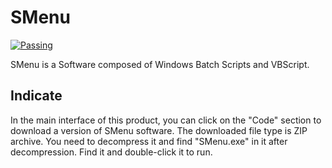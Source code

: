 # SMenu
[![Passing](https://img.shields.io/badge/SMenu-passing-green/?style=for-the-badge&logo=github)](https://github.com/CLoneLING/SMenu)

SMenu is a Software composed of Windows Batch Scripts and VBScript.
## Indicate
In the main interface of this product, you can click on the "Code" section to download a version of SMenu software. The downloaded file type is ZIP archive. You need to decompress it and find "SMenu.exe" in it after decompression. Find it and double-click it to run.
